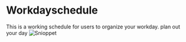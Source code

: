 # Workdayschedule
 This is a working schedule for users to organize your workday.  plan out your day 
 ![Snioppet](https://user-images.githubusercontent.com/109132522/213080459-64303606-c4e0-495f-b72b-fb0779ecd4fa.PNG)
